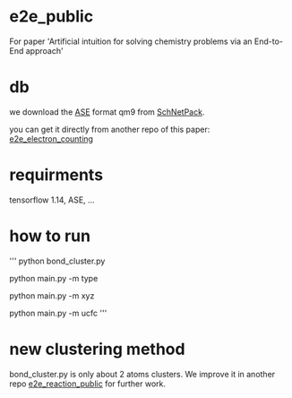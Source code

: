 # e2e_public
For paper 'Artificial intuition for solving chemistry problems via an End-to-End approach'

# db
we download the [ASE](https://wiki.fysik.dtu.dk/ase/ase/db/db.html) format qm9 from [SchNetPack](https://github.com/atomistic-machine-learning/schnetpack).

you can get it directly from another repo of this paper: [e2e_electron_counting](https://github.com/liuxiaotong15/qm9_electron_counting)

# requirments
tensorflow 1.14,
ASE, ...

# how to run
'''
python bond_cluster.py

python main.py -m type

python main.py -m xyz

python main.py -m ucfc
'''

# new clustering method

bond_cluster.py is only about 2 atoms clusters. We improve it in another repo [e2e_reaction_public](https://github.com/liuxiaotong15/e2e_reaction_public) for further work.
